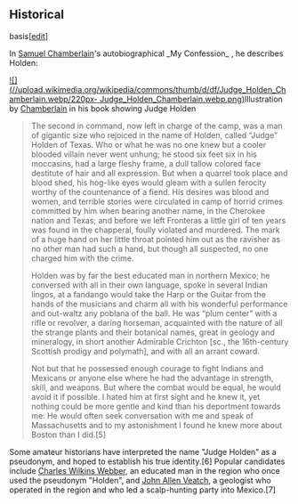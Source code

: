 ## Historical
basis[[edit](/w/index.php?title=Judge\_Holden&action=edit&section=1 "Edit
section: Historical basis")]

In [Samuel Chamberlain](/wiki/Samuel\_Chamberlain "Samuel Chamberlain")'s
autobiographical \_My Confession\_ , he describes Holden:

[![](//upload.wikimedia.org/wikipedia/commons/thumb/d/df/Judge\_Holden\_Chamberlain.webp/220px-
Judge\_Holden\_Chamberlain.webp.png)](/wiki/File:Judge\_Holden\_Chamberlain.webp)Illustration
by [Chamberlain](/wiki/Samuel\_Chamberlain "Samuel Chamberlain") in his book
showing Judge Holden

> The second in command, now left in charge of the camp, was a man of gigantic
> size who rejoiced in the name of Holden, called “Judge” Holden of Texas. Who
> or what he was no one knew but a cooler blooded villain never went unhung;
> he stood six feet six in his moccasins, had a large fleshy frame, a dull
> tallow colored face destitute of hair and all expression. But when a quarrel
> took place and blood shed, his hog-like eyes would gleam with a sullen
> ferocity worthy of the countenance of a fiend. His desires was blood and
> women, and terrible stories were circulated in camp of horrid crimes
> committed by him when bearing another name, in the Cherokee nation and
> Texas; and before we left Fronteras a little girl of ten years was found in
> the chapperal, foully violated and murdered. The mark of a huge hand on her
> little throat pointed him out as the ravisher as no other man had such a
> hand, but though all suspected, no one charged him with the crime.
>
> Holden was by far the best educated man in northern Mexico; he conversed
> with all in their own language, spoke in several Indian lingos, at a
> fandango would take the Harp or the Guitar from the hands of the musicians
> and charm all with his wonderful performance and out-waltz any poblana of
> the ball. He was “plum center” with a rifle or revolver, a daring horseman,
> acquainted with the nature of all the strange plants and their botanical
> names, great in geology and mineralogy, in short another Admirable Crichton
> [sc., the 16th-century Scottish prodigy and polymath], and with all an
> arrant coward.
>
> Not but that he possessed enough courage to fight Indians and Mexicans or
> anyone else where he had the advantage in strength, skill, and weapons. But
> where the combat would be equal, he would avoid it if possible. I hated him
> at first sight and he knew it, yet nothing could be more gentle and kind
> than his deportment towards me: He would often seek conversation with me and
> speak of Massachusetts and to my astonishment I found he knew more about
> Boston than I did.[5]

Some amateur historians have interpreted the name "Judge Holden" as a
pseudonym, and hoped to establish his true identity.[6] Popular candidates
include [Charles Wilkins Webber](/wiki/Charles\_Wilkins\_Webber "Charles Wilkins
Webber"), an educated man in the region who once used the pseudonym "Holden",
and [John Allen Veatch](/wiki/John\_Veatch "John Veatch"), a geologist who
operated in the region and who led a scalp-hunting party into Mexico.[7]
